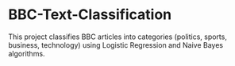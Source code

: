 # BBC-Text-Classification
This project classifies BBC articles into categories (politics, sports, business, technology) using Logistic Regression and Naive Bayes algorithms.
